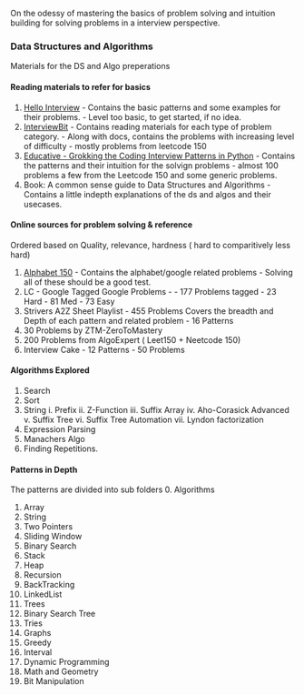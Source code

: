 On the odessy of mastering the basics of problem solving and intuition building for solving problems in a interview perspective.


### Data Structures and Algorithms
Materials for the DS and Algo preperations

#### Reading materials to refer for basics
  1. [Hello Interview](https://www.hellointerview.com/learn/code)
    - Contains the basic patterns and some examples for their problems.
    - Level too basic, to get started, if no idea.
  2. [InterviewBit](https://www.interviewbit.com/courses/programming/)
    - Contains reading materials for each type of problem category.
    - Along with docs, contains the problems with increasing level of difficulty
    - mostly problems from leetcode 150
  3. [Educative - Grokking the Coding Interview Patterns in Python](https://www.educative.io/courses/grokking-coding-interview-in-python)
    - Contains the patterns and their intuition for the solvign problems
    - almost 100 problems a few from the Leetcode 150 and some generic problems. 
  4. Book: A common sense guide to Data Structures and Algorithms
    - Contains a little indepth explanations of the ds and algos and their usecases.
#### Online sources for problem solving & reference
  Ordered based on Quality, relevance, hardness ( hard to comparitively less hard)
  1. [Alphabet 150](https://alphabet150.com/)
    - Contains the alphabet/google related problems
    - Solving all of these should be a good test.
  3.  LC - Google Tagged Google Problems - 
    - 177 Problems tagged
    - 23 Hard
    - 81 Med
    - 73 Easy
  3. Strivers A2Z Sheet Playlist 
    - 455 Problems Covers the breadth and Depth of each pattern and related problem
    - 16 Patterns
  4. 30 Problems by ZTM-ZeroToMastery
  5. 200 Problems from AlgoExpert ( Leet150 + Neetcode 150)
  6. Interview Cake
    - 12 Patterns
    - 50 Problems


#### Algorithms Explored
  1. Search
  2. Sort
  3. String
    i. Prefix
   ii. Z-Function
  iii. Suffix Array
   iv. Aho-Corasick
  Advanced
    v. Suffix Tree
   vi. Suffix Tree Automation
  vii. Lyndon factorization
  4. Expression Parsing
  5. Manachers Algo
  6. Finding Repetitions.


#### Patterns in Depth
The patterns are divided into sub folders
  0. Algorithms
  1. Array
  2. String
  3. Two Pointers
  4. Sliding Window
  5. Binary Search
  6. Stack
  7. Heap
  8. Recursion
  9. BackTracking
  10. LinkedList
  11. Trees
  12. Binary Search Tree
  13. Tries
  14. Graphs
  15. Greedy
  16. Interval
  17. Dynamic Programming
  18. Math and Geometry
  19. Bit Manipulation
